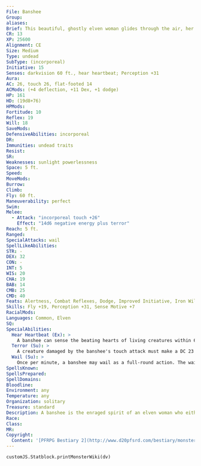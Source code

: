 ```yaml
---
File: Banshee
Group: 
aliases: 
Brief: This beautiful, ghostly elven woman glides through the air, her long hair flowing around a face knotted into a mask of rage.
CR: 13
XP: 25600
Alignment: CE
Size: Medium
Type: undead
SubType: (incorporeal)
Initiative: 15
Senses: darkvision 60 ft., hear heartbeat; Perception +31
Aura: 
AC: 26, touch 26, flat-footed 14
ACMods: (+4 deflection, +11 Dex, +1 dodge)
HP: 161
HD: (19d8+76)
HPMods: 
Fortitude: 10
Reflex: 19
Will: 18
SaveMods: 
DefensiveAbilities: incorporeal
DR: 
Immunities: undead traits
Resist: 
SR: 
Weaknesses: sunlight powerlessness
Space: 5 ft.
Speed: 
MoveMods: 
Burrow: 
Climb: 
Fly: 60 ft.
Maneuverability: perfect
Swim: 
Melee: 
  - Attack: "incorporeal touch +26"
    Effect: "14d6 negative energy plus terror"
Reach: 5 ft.
Ranged: 
SpecialAttacks: wail
SpellLikeAbilities: 
STR: -
DEX: 32
CON: -
INT: 5
WIS: 20
CHA: 19
BAB: 14
CMB: 25
CMD: 40
Feats: Alertness, Combat Reflexes, Dodge, Improved Initiative, Iron Will, Lightning Reflexes, Mobility, Step Up, Weapon Focus (touch), Wind Stance
Skills: Fly +19, Perception +31, Sense Motive +7
RacialMods: 
Languages: Common, Elven
SQ: 
SpecialAbilities:
  Hear Heartbeat (Ex): >
    A banshee can sense the beating hearts of living creatures within 60 feet, as if it had the blindsight ability.
  Terror (Su): >
    A creature damaged by the banshee's touch attack must make a DC 23 Will save.  Failure means that the victim cowers in fear for 1d3 rounds. If a target is protected against fear by a dispellable effect (such as heroes' feast or mind blank), the banshee's touch attempts to dispel one such effect with greater dispel magic (CL 14th). Negative energy damage caused by a banshee's touch can only harm the living; it cannot heal undead.  This is a mind-affecting fear effect. The save DC is Charisma-based.
  Wail (Su): >
    Once per minute, a banshee may wail as a full-round action. The wail lasts until the beginning of her next turn. All creatures within 40 feet of the banshee when she begins her wail, as well as all creatures that end their turn within that radius, must make a DC 23 Fortitude save. (This save is only required once per wail.) Creatures under the effects of a fear effect take a -4 penalty on this save. Creatures that make their save are sickened for 1d6 rounds. Those that fail take 140 points of damage (as if affected by a CL 14 wail of the banshee). If a wailing banshee is damaged during a wail, she must make a Will save (DC 15 + damage taken) to maintain the wail; otherwise it ends. This is a sonic death effect. Banshee wails are supernaturally powerful, and penetrate the effect of any spell of 3rd level or lower that creates silence. The save DC is Charisma-based.
SpellsKnown: 
SpellsPrepared: 
SpellDomains: 
Bloodline: 
Environment: any
Temperature: any
Organization: solitary
Treasure: standard
Description: A banshee is the enraged spirit of an elven woman who either betrayed those she loved or was herself betrayed.  Maddened by grief, a banshee visits her vengeance on all living creatures-innocent or guilty-with her fearsome touch and deadly wails.
Race: 
Class: 
MR: 
Copyright:
  Content: '[PFRPG Bestiary 2](http://www.d20pfsrd.com/bestiary/monster-listings/undead/banshee)'
---
```

```dataviewjs
customJS.Statblock.printMonsterWiki(dv)
```
